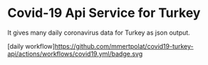 # Covid-19 Api Service for Turkey
It gives many daily coronavirus data for Turkey as json output.

[daily workflow]https://github.com/mmertpolat/covid19-turkey-api/actions/workflows/covid19.yml/badge.svg
